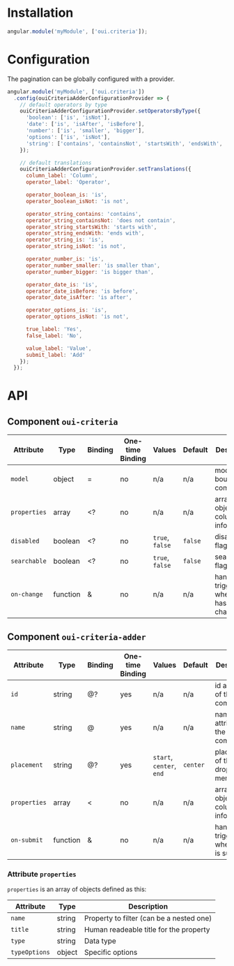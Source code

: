 # Installation

```js
angular.module('myModule', ['oui.criteria']);
```

# Configuration

The pagination can be globally configured with a provider.

```js
angular.module('myModule', ['oui.criteria'])
  .config(ouiCriteriaAdderConfigurationProvider => {
    // default operators by type
    ouiCriteriaAdderConfigurationProvider.setOperatorsByType({
      'boolean': ['is', 'isNot'],
      'date': ['is', 'isAfter', 'isBefore'],
      'number': ['is', 'smaller', 'bigger'],
      'options': ['is', 'isNot'],
      'string': ['contains', 'containsNot', 'startsWith', 'endsWith', 'is', 'isNot']
    });

    // default translations
    ouiCriteriaAdderConfigurationProvider.setTranslations({
      column_label: 'Column',
      operator_label: 'Operator',

      operator_boolean_is: 'is',
      operator_boolean_isNot: 'is not',

      operator_string_contains: 'contains',
      operator_string_containsNot: 'does not contain',
      operator_string_startsWith: 'starts with',
      operator_string_endsWith: 'ends with',
      operator_string_is: 'is',
      operator_string_isNot: 'is not',

      operator_number_is: 'is',
      operator_number_smaller: 'is smaller than',
      operator_number_bigger: 'is bigger than',

      operator_date_is: 'is',
      operator_date_isBefore: 'is before',
      operator_date_isAfter: 'is after',

      operator_options_is: 'is',
      operator_options_isNot: 'is not',

      true_label: 'Yes',
      false_label: 'No',

      value_label: 'Value',
      submit_label: 'Add'
    });
  });
```

# API

## Component `oui-criteria`

| Attribute     | Type      | Binding   | One-time Binding  | Values                    | Default   | Description
| ----          | ----      | ----      | ----              | ----                      | ----      | ----
| `model`       | object    | =         | no                | n/a                       | n/a       | model bound to component
| `properties`  | array     | <?        | no                | n/a                       | n/a       | array of objects with columns informations
| `disabled`    | boolean   | <?        | no                | `true`, `false`           | `false`   | disabled flag
| `searchable`  | boolean   | <?        | no                | `true`, `false`           | `false`   | searchable flag
| `on-change`   | function  | &         | no                | n/a                       | n/a       | handler triggered when model has changed

## Component `oui-criteria-adder`

| Attribute     | Type      | Binding   | One-time Binding  | Values                    | Default   | Description
| ----          | ----      | ----      | ----              | ----                      | ----      | ----
| `id`          | string    | @?        | yes               | n/a                       | n/a       | id attribute of the component
| `name`        | string    | @         | yes               | n/a                       | n/a       | name attribute of the component
| `placement`   | string    | @?        | yes               | `start`, `center`, `end`  | `center`  | placement of the dropdown menu
| `properties`  | array     | <         | no                | n/a                       | n/a       | array of objects with columns informations
| `on-submit`   | function  | &         | no                | n/a                       | n/a       | handler triggered when form is submitted

### Attribute `properties`

`properties` is an array of objects defined as this:

| Attribute     | Type      | Description
| ----          | ----      | -----
| `name`        | string    | Property to filter (can be a nested one)
| `title`       | string    | Human readeable title for the property
| `type`        | string    | Data type
| `typeOptions` | object    | Specific options

